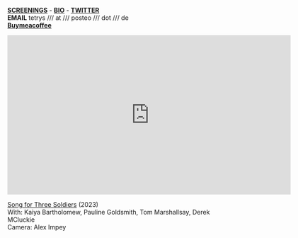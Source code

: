   
[**SCREENINGS**](https://www.rastko.co.uk/screenings/)  -  [**BIO**](https://www.rastko.co.uk/cv/)  - [**TWITTER**](https://twitter.com/singalongest)  
**EMAIL** tetrys /// at /// posteo /// dot /// de  
[**Buymeacoffee**](https://www.buymeacoffee.com/rastko)  
  
  
<iframe src="https://player.vimeo.com/video/855503917?quality=1080p" width="640" height="360" frameborder="0" allow="autoplay; fullscreen; picture-in-picture" allowfullscreen></iframe>    
  
[Song for Three Soldiers](https://www.rastko.co.uk/soldiers/) (2023)  
With: Kaiya Bartholomew, Pauline Goldsmith, Tom Marshallsay, Derek MCluckie  
Camera: Alex Impey  
